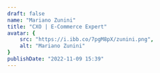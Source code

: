 ```yaml
---
draft: false
name: "Mariano Zunini"
title: "CXO | E-Commerce Expert"
avatar: {
    src: "https://i.ibb.co/7pgM8pX/zunini.png",
    alt: "Mariano Zunini"
}
publishDate: "2022-11-09 15:39"
---
```

